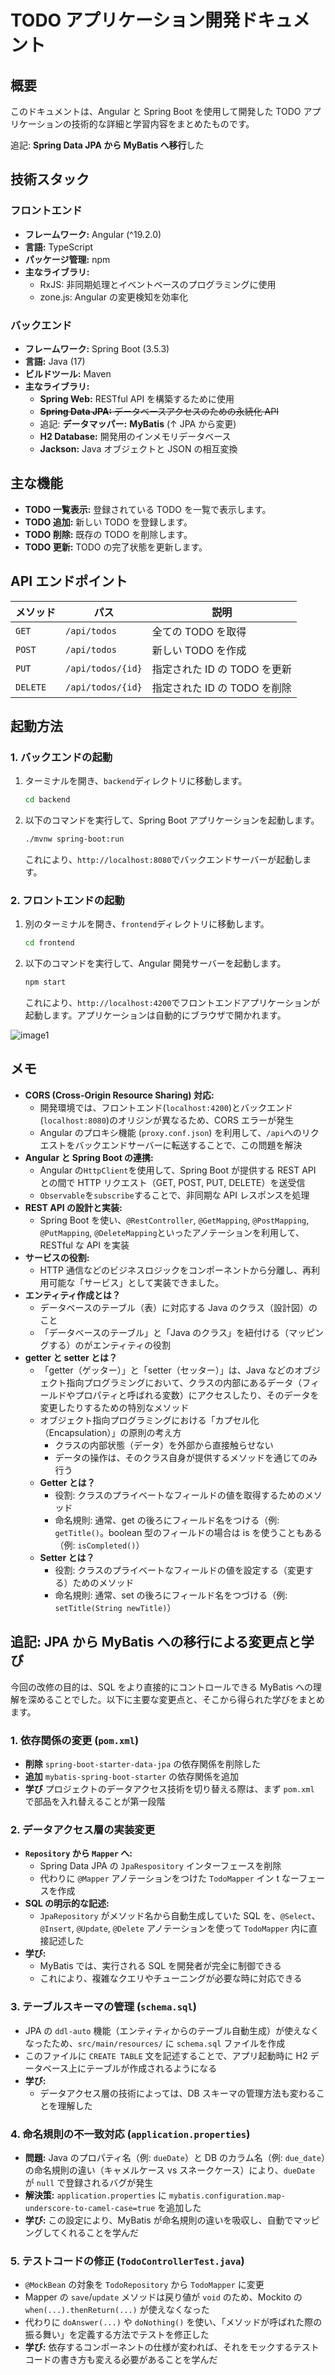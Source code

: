 # TODO アプリケーション開発ドキュメント

## 概要

このドキュメントは、Angular と Spring Boot を使用して開発した TODO アプリケーションの技術的な詳細と学習内容をまとめたものです。

追記:
**Spring Data JPA から MyBatis へ移行**した

## 技術スタック

### フロントエンド

- **フレームワーク:** Angular (^19.2.0)
- **言語:** TypeScript
- **パッケージ管理:** npm
- **主なライブラリ:**
  - RxJS: 非同期処理とイベントベースのプログラミングに使用
  - zone.js: Angular の変更検知を効率化

### バックエンド

- **フレームワーク:** Spring Boot (3.5.3)
- **言語:** Java (17)
- **ビルドツール:** Maven
- **主なライブラリ:**
  - **Spring Web:** RESTful API を構築するために使用
  - ~~**Spring Data JPA:** データベースアクセスのための永続化 API~~
  - 追記: **データマッパー:** **MyBatis** (↑ JPA から変更)
  - **H2 Database:** 開発用のインメモリデータベース
  - **Jackson:** Java オブジェクトと JSON の相互変換

## 主な機能

- **TODO 一覧表示:** 登録されている TODO を一覧で表示します。
- **TODO 追加:** 新しい TODO を登録します。
- **TODO 削除:** 既存の TODO を削除します。
- **TODO 更新:** TODO の完了状態を更新します。

## API エンドポイント

| メソッド | パス              | 説明                         |
| -------- | ----------------- | ---------------------------- |
| `GET`    | `/api/todos`      | 全ての TODO を取得           |
| `POST`   | `/api/todos`      | 新しい TODO を作成           |
| `PUT`    | `/api/todos/{id}` | 指定された ID の TODO を更新 |
| `DELETE` | `/api/todos/{id}` | 指定された ID の TODO を削除 |

## 起動方法

### 1. バックエンドの起動

1.  ターミナルを開き、`backend`ディレクトリに移動します。
    ```bash
    cd backend
    ```
2.  以下のコマンドを実行して、Spring Boot アプリケーションを起動します。
    ```bash
    ./mvnw spring-boot:run
    ```
    これにより、`http://localhost:8080`でバックエンドサーバーが起動します。

### 2. フロントエンドの起動

1.  別のターミナルを開き、`frontend`ディレクトリに移動します。
    ```bash
    cd frontend
    ```
2.  以下のコマンドを実行して、Angular 開発サーバーを起動します。
    ```bash
    npm start
    ```
    これにより、`http://localhost:4200`でフロントエンドアプリケーションが起動します。アプリケーションは自動的にブラウザで開かれます。

![image1](./img/todo.png)

## メモ

- **CORS (Cross-Origin Resource Sharing) 対応:**
  - 開発環境では、フロントエンド(`localhost:4200`)とバックエンド(`localhost:8080`)のオリジンが異なるため、CORS エラーが発生
  - Angular のプロキシ機能 (`proxy.conf.json`) を利用して、`/api`へのリクエストをバックエンドサーバーに転送することで、この問題を解決
- **Angular と Spring Boot の連携:**
  - Angular の`HttpClient`を使用して、Spring Boot が提供する REST API との間で HTTP リクエスト（GET, POST, PUT, DELETE）を送受信
  - `Observable`を`subscribe`することで、非同期な API レスポンスを処理
- **REST API の設計と実装:**
  - Spring Boot を使い、`@RestController`, `@GetMapping`, `@PostMapping`, `@PutMapping`, `@DeleteMapping`といったアノテーションを利用して、RESTful な API を実装
- **サービスの役割:**
  - HTTP 通信などのビジネスロジックをコンポーネントから分離し、再利用可能な「サービス」として実装できました。
- **エンティティ作成とは？**
  - データベースのテーブル（表）に対応する Java のクラス（設計図）のこと
  - 「データベースのテーブル」と「Java のクラス」を紐付ける（マッピングする）のがエンティティの役割
- **getter と setter とは？**
  - 「getter（ゲッター）」と「setter（セッター）」は、Java などのオブジェクト指向プログラミングにおいて、クラスの内部にあるデータ（フィールドやプロパティと呼ばれる変数）にアクセスしたり、そのデータを変更したりするための特別なメソッド
  - オブジェクト指向プログラミングにおける「カプセル化（Encapsulation）」の原則の考え方
    - クラスの内部状態（データ）を外部から直接触らせない
    - データの操作は、そのクラス自身が提供するメソッドを通じてのみ行う
  - **Getter とは？**
    - 役割: クラスのプライベートなフィールドの値を取得するためのメソッド
    - 命名規則: 通常、get の後ろにフィールド名をつける（例: `getTitle()`。boolean 型のフィールドの場合は is を使うこともある（例: `isCompleted()`）
  - **Setter とは？**
    - 役割: クラスのプライベートなフィールドの値を設定する（変更する）ためのメソッド
    - 命名規則: 通常、set の後ろにフィールド名をつづける（例: `setTitle(String newTitle)`）

## 追記: JPA から MyBatis への移行による変更点と学び

今回の改修の目的は、SQL をより直接的にコントロールできる MyBatis への理解を深めることでした。以下に主要な変更点と、そこから得られた学びをまとめます。

### 1. 依存関係の変更 (`pom.xml`)

- **削除** `spring-boot-starter-data-jpa` の依存関係を削除した
- **追加** `mybatis-spring-boot-starter` の依存関係を追加
- **学び** プロジェクトのデータアクセス技術を切り替える際は、まず `pom.xml` で部品を入れ替えることが第一段階

### 2. データアクセス層の実装変更

- **`Repository` から `Mapper` へ:**
  - Spring Data JPA の `JpaRespository` インターフェースを削除
  - 代わりに `@Mapper` アノテーションをつけた `TodoMapper` イン t なーフェースを作成
- **SQL の明示的な記述:**
  - `JpaRepository` がメソッド名から自動生成していた SQL を、`@Select`、`@Insert`, `@Update`, `@Delete` アノテーションを使って `TodoMapper` 内に直接記述した
- **学び:**
  - MyBatis では、実行される SQL を開発者が完全に制御できる
  - これにより、複雑なクエリやチューニングが必要な時に対応できる

### 3. テーブルスキーマの管理 (`schema.sql`)

- JPA の `ddl-auto` 機能（エンティティからのテーブル自動生成）が使えなくなったため、`src/main/resources/` に `schema.sql` ファイルを作成
- このファイルに `CREATE TABLE` 文を記述することで、アプリ起動時に H2 データベース上にテーブルが作成されるようになる
- **学び:**
  - データアクセス層の技術によっては、DB スキーマの管理方法も変わることを理解した

### 4. 命名規則の不一致対応 (`application.properties`)

- **問題:** Java のプロパティ名（例: `dueDate`）と DB のカラム名（例: `due_date`）の命名規則の違い（キャメルケース vs スネークケース）により、`dueDate` が `null` で登録されるバグが発生
- **解決策:** `application.properties` に `mybatis.configuration.map-underscore-to-camel-case=true` を追加した
- **学び:** この設定により、MyBatis が命名規則の違いを吸収し、自動でマッピングしてくれることを学んだ

### 5. テストコードの修正 (`TodoControllerTest.java`)

- `@MockBean` の対象を `TodoRepository` から `TodoMapper` に変更
- Mapper の `save`/`update` メソッドは戻り値が `void` のため、Mockito の `when(...).thenReturn(...)` が使えなくなった
- 代わりに `doAnswer(...)` や `doNothing()` を使い、「メソッドが呼ばれた際の振る舞い」を定義する方法でテストを修正した
- **学び:** 依存するコンポーネントの仕様が変われば、それをモックするテストコードの書き方も変える必要があることを学んだ
